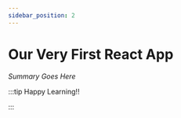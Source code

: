 ```yaml
---
sidebar_position: 2
---
```


# Our Very First React App

_Summary Goes Here_

:::tip Happy Learning!!

<QuestButton text="Go To Quest" />

:::



